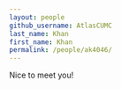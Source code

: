 ```yaml
---
layout: people
github_username: AtlasCUMC
last_name: Khan
first_name: Khan
permalink: /people/ak4046/
---
```

Nice to meet you!
